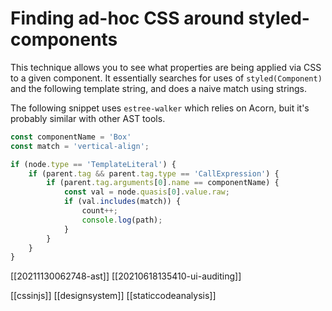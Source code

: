 # Finding ad-hoc CSS around styled-components

This technique allows you to see what properties are being applied via CSS to a given component. It essentially searches for uses of `styled(Component)` and the following template string, and does a naive match using strings.

The following snippet uses `estree-walker` which relies on Acorn, buit it's probably similar with other AST tools.

```js
const componentName = 'Box'
const match = 'vertical-align';

if (node.type == 'TemplateLiteral') {
	if (parent.tag && parent.tag.type == 'CallExpression') {
		if (parent.tag.arguments[0].name == componentName) {
			const val = node.quasis[0].value.raw;
			if (val.includes(match)) {
				count++;
				console.log(path);
			}
		}
	}
}
```

[[20211130062748-ast]]
[[20210618135410-ui-auditing]]

[[cssinjs]]
[[designsystem]]
[[staticcodeanalysis]]